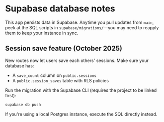 # Supabase database notes

This app persists data in Supabase. Anytime you pull updates from `main`, peek at the SQL scripts in `supabase/migrations/`—you may need to reapply them to keep your instance in sync.

## Session save feature (October 2025)

New routes now let users save each others' sessions. Make sure your database has:

- A `save_count` column on `public.sessions`
- A `public.session_saves` table with RLS policies

Run the migration with the Supabase CLI (requires the project to be linked first):

```bash
supabase db push
```

If you're using a local Postgres instance, execute the SQL directly instead.
